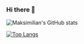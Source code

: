 ### Hi there 👋

![Maksimilian's GitHub stats](https://github-readme-stats.vercel.app/api?username=MaksGinger&show_icons=true&theme=buefy)

[![Top Langs](https://github-readme-stats.vercel.app/api/top-langs/?username=MaksGinger)](https://github.com/anuraghazra/github-readme-stats)

<!--
**MaksGinger/MaksGinger** is a ✨ _special_ ✨ repository because its `README.md` (this file) appears on your GitHub profile.

Here are some ideas to get you started:

- 🔭 I’m currently working on ...
- 🌱 I’m currently learning ...
- 👯 I’m looking to collaborate on ...
- 🤔 I’m looking for help with ...
- 💬 Ask me about ...
- 📫 How to reach me: ...
- 😄 Pronouns: ...
- ⚡ Fun fact: ...
-->
